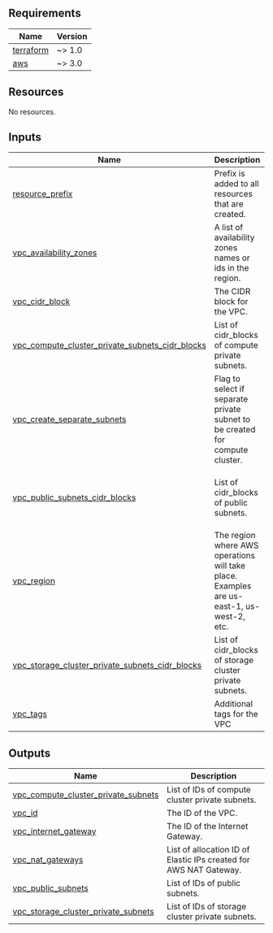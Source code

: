 <!-- BEGIN_TF_DOCS -->
## Requirements

| Name | Version |
|------|---------|
| <a name="requirement_terraform"></a> [terraform](#requirement\_terraform) | ~> 1.0 |
| <a name="requirement_aws"></a> [aws](#requirement\_aws) | ~> 3.0 |

## Resources

No resources.

## Inputs

| Name | Description | Type | Default | Required |
|------|-------------|------|---------|:--------:|
| <a name="input_resource_prefix"></a> [resource\_prefix](#input\_resource\_prefix) | Prefix is added to all resources that are created. | `string` | `"spectrum-scale"` | no |
| <a name="input_vpc_availability_zones"></a> [vpc\_availability\_zones](#input\_vpc\_availability\_zones) | A list of availability zones names or ids in the region. | `list(string)` | n/a | yes |
| <a name="input_vpc_cidr_block"></a> [vpc\_cidr\_block](#input\_vpc\_cidr\_block) | The CIDR block for the VPC. | `string` | `"10.0.0.0/16"` | no |
| <a name="input_vpc_compute_cluster_private_subnets_cidr_blocks"></a> [vpc\_compute\_cluster\_private\_subnets\_cidr\_blocks](#input\_vpc\_compute\_cluster\_private\_subnets\_cidr\_blocks) | List of cidr\_blocks of compute private subnets. | `list(string)` | <pre>[<br>  "10.0.7.0/24"<br>]</pre> | no |
| <a name="input_vpc_create_separate_subnets"></a> [vpc\_create\_separate\_subnets](#input\_vpc\_create\_separate\_subnets) | Flag to select if separate private subnet to be created for compute cluster. | `bool` | `true` | no |
| <a name="input_vpc_public_subnets_cidr_blocks"></a> [vpc\_public\_subnets\_cidr\_blocks](#input\_vpc\_public\_subnets\_cidr\_blocks) | List of cidr\_blocks of public subnets. | `list(string)` | <pre>[<br>  "10.0.1.0/24",<br>  "10.0.2.0/24",<br>  "10.0.3.0/24"<br>]</pre> | no |
| <a name="input_vpc_region"></a> [vpc\_region](#input\_vpc\_region) | The region where AWS operations will take place. Examples are us-east-1, us-west-2, etc. | `string` | n/a | yes |
| <a name="input_vpc_storage_cluster_private_subnets_cidr_blocks"></a> [vpc\_storage\_cluster\_private\_subnets\_cidr\_blocks](#input\_vpc\_storage\_cluster\_private\_subnets\_cidr\_blocks) | List of cidr\_blocks of storage cluster private subnets. | `list(string)` | <pre>[<br>  "10.0.4.0/24",<br>  "10.0.5.0/24",<br>  "10.0.6.0/24"<br>]</pre> | no |
| <a name="input_vpc_tags"></a> [vpc\_tags](#input\_vpc\_tags) | Additional tags for the VPC | `map(string)` | `{}` | no |

## Outputs

| Name | Description |
|------|-------------|
| <a name="output_vpc_compute_cluster_private_subnets"></a> [vpc\_compute\_cluster\_private\_subnets](#output\_vpc\_compute\_cluster\_private\_subnets) | List of IDs of compute cluster private subnets. |
| <a name="output_vpc_id"></a> [vpc\_id](#output\_vpc\_id) | The ID of the VPC. |
| <a name="output_vpc_internet_gateway"></a> [vpc\_internet\_gateway](#output\_vpc\_internet\_gateway) | The ID of the Internet Gateway. |
| <a name="output_vpc_nat_gateways"></a> [vpc\_nat\_gateways](#output\_vpc\_nat\_gateways) | List of allocation ID of Elastic IPs created for AWS NAT Gateway. |
| <a name="output_vpc_public_subnets"></a> [vpc\_public\_subnets](#output\_vpc\_public\_subnets) | List of IDs of public subnets. |
| <a name="output_vpc_storage_cluster_private_subnets"></a> [vpc\_storage\_cluster\_private\_subnets](#output\_vpc\_storage\_cluster\_private\_subnets) | List of IDs of storage cluster private subnets. |
<!-- END_TF_DOCS -->
